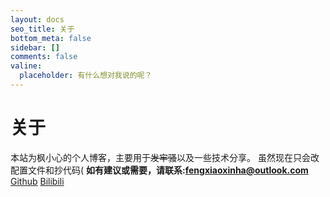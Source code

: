 ```yaml
---
layout: docs
seo_title: 关于
bottom_meta: false
sidebar: []
comments: false
valine:
  placeholder: 有什么想对我说的呢？
---
```

# 关于
本站为枫小心的个人博客，主要用于~~发牢骚~~以及一些技术分享。
虽然现在只会改配置文件和抄代码(
**如有建议或需要，请联系:fengxiaoxinha@outlook.com**
[Github](https://github.com/Fengxiaoxinxin "Github") [Bilibili](https://space.bilibili.com/287351572 "Bilibili")